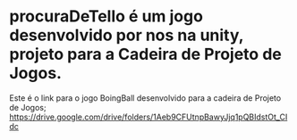 # procuraDeTello é um jogo desenvolvido por nos na unity, projeto para a Cadeira de Projeto de Jogos.



Este é o link para o jogo BoingBall desenvolvido para a cadeira de Projeto de Jogos;
https://drive.google.com/drive/folders/1Aeb9CFUtnpBawyJjq1pQBIdstOt_CIdc
